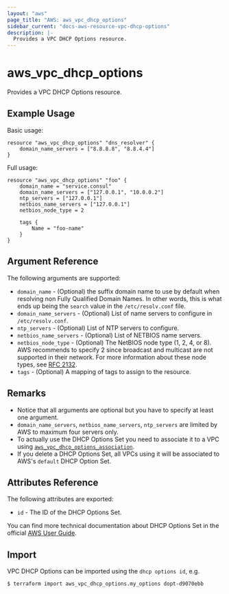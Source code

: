 ```yaml
---
layout: "aws"
page_title: "AWS: aws_vpc_dhcp_options"
sidebar_current: "docs-aws-resource-vpc-dhcp-options"
description: |-
  Provides a VPC DHCP Options resource.
---
```


# aws\_vpc\_dhcp\_options

Provides a VPC DHCP Options resource.

## Example Usage

Basic usage:

```
resource "aws_vpc_dhcp_options" "dns_resolver" {
	domain_name_servers = ["8.8.8.8", "8.8.4.4"]
}
```

Full usage:

```
resource "aws_vpc_dhcp_options" "foo" {
	domain_name = "service.consul"
	domain_name_servers = ["127.0.0.1", "10.0.0.2"]
	ntp_servers = ["127.0.0.1"]
	netbios_name_servers = ["127.0.0.1"]
	netbios_node_type = 2

	tags {
		Name = "foo-name"
	}
}
```

## Argument Reference

The following arguments are supported:

* `domain_name` - (Optional) the suffix domain name to use by default when resolving non Fully Qualified Domain Names. In other words, this is what ends up being the `search` value in the `/etc/resolv.conf` file.
* `domain_name_servers` - (Optional) List of name servers to configure in `/etc/resolv.conf`.
* `ntp_servers` - (Optional) List of NTP servers to configure.
* `netbios_name_servers` - (Optional) List of NETBIOS name servers.
* `netbios_node_type` - (Optional) The NetBIOS node type (1, 2, 4, or 8). AWS recommends to specify 2 since broadcast and multicast are not supported in their network. For more information about these node types, see [RFC 2132](http://www.ietf.org/rfc/rfc2132.txt).
* `tags` - (Optional) A mapping of tags to assign to the resource.

## Remarks
* Notice that all arguments are optional but you have to specify at least one argument.
* `domain_name_servers`, `netbios_name_servers`, `ntp_servers` are limited by AWS to maximum four servers only.
* To actually use the DHCP Options Set you need to associate it to a VPC using [`aws_vpc_dhcp_options_association`](/docs/providers/aws/r/vpc_dhcp_options_association.html).
* If you delete a DHCP Options Set, all VPCs using it will be associated to AWS's `default` DHCP Option Set.

## Attributes Reference

The following attributes are exported:

* `id` - The ID of the DHCP Options Set.

You can find more technical documentation about DHCP Options Set in the
official [AWS User Guide](https://docs.aws.amazon.com/AmazonVPC/latest/UserGuide/VPC_DHCP_Options.html).


## Import

VPC DHCP Options can be imported using the `dhcp options id`, e.g.

```
$ terraform import aws_vpc_dhcp_options.my_options dopt-d9070ebb
```